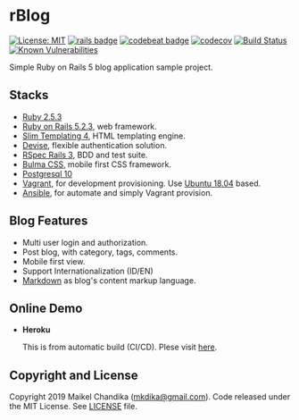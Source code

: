 # rBlog

[![License: MIT](https://img.shields.io/badge/License-MIT-blue.svg)](/LICENSE)
[![rails badge](https://img.shields.io/badge/rails-5.2.3-brightgreen)](https://weblog.rubyonrails.org/2019/3/28/Rails-5-2-3-has-been-released/)
[![codebeat badge](https://codebeat.co/badges/f8f21f7f-6d58-42bf-a229-2e222f5b0e53)](https://codebeat.co/projects/github-com-mkdika-rblog-master)
[![codecov](https://codecov.io/gh/mkdika/rblog/branch/master/graph/badge.svg)](https://codecov.io/gh/mkdika/rblog)
[![Build Status](https://travis-ci.com/mkdika/rblog.svg?branch=master)](https://travis-ci.com/mkdika/rblog)
[![Known Vulnerabilities](https://snyk.io/test/github/mkdika/rblog/badge.svg?targetFile=package.json)](https://snyk.io/test/github/mkdika/rblog?targetFile=package.json)

Simple Ruby on Rails 5 blog application sample project.

## Stacks

- [Ruby 2.5.3](https://www.ruby-lang.org/en/)
- [Ruby on Rails 5.2.3](https://rubyonrails.org/), web framework.
- [Slim Templating 4](http://slim-lang.com/), HTML templating engine.
- [Devise](https://github.com/plataformatec/devise), flexible authentication solution.
- [RSpec Rails 3](https://relishapp.com/rspec/rspec-rails/v/3-9/docs), BDD and test suite.
- [Bulma CSS](https://bulma.io/), mobile first CSS framework.
- [Postgresql 10](https://www.postgresql.org/)
- [Vagrant](https://www.vagrantup.com), for development provisioning. Use [Ubuntu 18.04](http://releases.ubuntu.com/18.04/) based.
- [Ansible](https://www.ansible.com/), for automate and simply Vagrant provision.

## Blog Features

- Multi user login and authorization.
- Post blog, with category, tags, comments.
- Mobile first view.
- Support Internationalization (ID/EN)
- [Markdown](https://github.com/adam-p/markdown-here/wiki/Markdown-Cheatsheet) as blog's content markup language.

## Online Demo

- __Heroku__

  This is from automatic build (CI/CD). Plese visit [here](https://simple-rblog.herokuapp.com).

## Copyright and License

Copyright 2019 Maikel Chandika (mkdika@gmail.com). Code released under the MIT License. See [LICENSE](/LICENSE) file.

